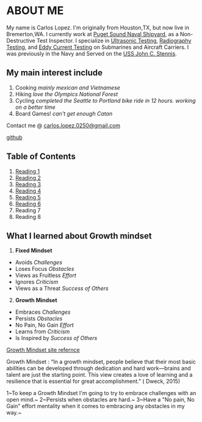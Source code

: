 


# **ABOUT ME**

My name is Carlos Lopez. I'm originally from Houston,TX, but now live in Bremerton,WA. I currently work at [Puget Sound Naval Shipyard](https://www.navsea.navy.mil/Home/Shipyards/PSNS-IMF/), as a Non-Destructive Test Inspector. I specialize in [Ultrasonic Testing](https://www.nde-ed.org/NDETechniques/Ultrasonics/index.xhtml), [Radiography Testing](https://www.nde-ed.org/NDETechniques/Radiography/index.xhtml), and [Eddy Current Testing](https://www.nde-ed.org/NDETechniques/EddyCurrent/index.xhtml) on Submarines and Aircraft Carriers. I was previously in the Navy and Served on the [USS John C. Stennis](https://en.wikipedia.org/wiki/USS_John_C._Stennis). 


## My main interest include
1. Cooking *mainly mexican and Vietnamese*
2. Hiking *love the Olympics National Forest*
3. Cycling *completed the Seattle to Portland bike ride in 12 hours. working on a better time*
4. Board Games! *can't get enough Catan*

Contact me @ <carlos.lopez.0250@gmail.com>

[github](https://github.com/carloslopez0250)


## **Table of Contents**

1. [Reading 1](markdown.md)
2. [Reading 2](Class02_TerminalSetUp.md)
3. [Reading 3](Class03_RevisionsAndTheCloud.md)
4. [Reading 4](class04_structure_web_pages_with_HTML.md)
5. [Reading 5](design_web_pages_with_css.md)
6. [Reading 6](class06_dynamic_web_pages_with_Javascript.md)
7. Reading 7
8. Reading 8

## What I learned about Growth mindset


1. **Fixed Mindset**
- Avoids *Challenges*
- Loses Focus *Obstacles*
- Views as Fruitless *Effort*
- Ignores *Criticism*
- Views as a Threat *Success of Others*

2. **Growth Mindset**
- Embraces *Challenges*
- Persists *Obstacles*
- No Pain, No Gain *Effort*
- Learns from *Criticism*
- Is Inspired by *Success of Others*

    

[Growth Mindset site refernce](https://www.atlassian.com/blog/inside-atlassian/growth-mindset)


Growth Mindset
: “In a growth mindset, people believe that their most basic abilities can be developed through dedication and hard work—brains and talent are just the starting point. This view creates a love of learning and a resilience that is essential for great accomplishment.” ( Dweck, 2015)

1~To keep a Growth Mindset I'm going to try to embrace challenges with an open mind.~ 
2~Persists when obstacles are hard.~ 
3~Have a "No pain, No Gain" effort mentality when it comes to embracing any obstacles in my way.~